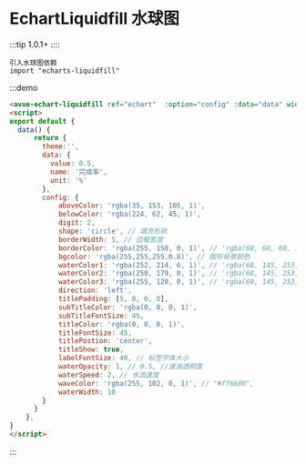 # EchartLiquidfill 水球图
:::tip
1.0.1+
::::

```
引入水球图依赖
import "echarts-liquidfill"
```

:::demo 
```html
<avue-echart-liquidfill ref="echart"  :option="config" :data="data" width="1000"></avue-echart-liquidfill>
<script>
export default {
  data() {
      return {
        theme:'',
        data: {
          value: 0.5,
          name: '完成率',
          unit: '%'
        },
        config: {
            aboveColor: 'rgba(35, 153, 105, 1)',
            belowColor: 'rgba(224, 62, 45, 1)',
            digit: 2,
            shape: 'circle', // 填充形状
            borderWidth: 5, // 边框宽度
            borderColor: 'rgba(255, 150, 0, 1)', // 'rgba(68, 68, 68, 1)', //边框颜色
            bgcolor: 'rgba(255,255,255,0.8)', // 图形背景颜色
            waterColor1: 'rgba(252, 214, 6, 1)', // 'rgba(68, 145, 253, 0)',
            waterColor2: 'rgba(250, 179, 0, 1)', // 'rgba(68, 145, 253, 0.25)',
            waterColor3: 'rgba(255, 120, 0, 1)', // 'rgba(68, 145, 253, 1)',
            direction: 'left',
            titlePadding: [5, 0, 0, 0],
            subTitleColor: 'rgba(0, 0, 0, 1)',
            subTitleFontSize: 45,
            titleColor: 'rgba(0, 0, 0, 1)',
            titleFontSize: 45,
            titlePostion: 'center',
            titleShow: true,
            labelFontSize: 40, // 标签字体大小
            waterOpacity: 1, // 0.5, //波浪透明度
            waterSpeed: 2, // 水流速度
            waveColor: 'rgba(255, 102, 0, 1)', // "#ff6600",
            waterWidth: 10
        }
      }
    },
}
</script>

```
:::

<script>
export default {
  data() {
      return {
        theme:'',
        data: {
         value: 0.5,
          name: '完成率',
          unit: '%'
        },
        config: {
            aboveColor: 'rgba(35, 153, 105, 1)',
            belowColor: 'rgba(224, 62, 45, 1)',
            digit: 2,
            shape: 'circle', // 填充形状
            borderWidth: 5, // 边框宽度
            borderColor: 'rgba(255, 150, 0, 1)', // 'rgba(68, 68, 68, 1)', //边框颜色
            bgcolor: 'rgba(255,255,255,0.8)', // 图形背景颜色
            waterColor1: 'rgba(252, 214, 6, 1)', // 'rgba(68, 145, 253, 0)',
            waterColor2: 'rgba(250, 179, 0, 1)', // 'rgba(68, 145, 253, 0.25)',
            waterColor3: 'rgba(255, 120, 0, 1)', // 'rgba(68, 145, 253, 1)',
            direction: 'left',
            titlePadding: [5, 0, 0, 0],
            subTitleColor: 'rgba(0, 0, 0, 1)',
            subTitleFontSize: 45,
            titleColor: 'rgba(0, 0, 0, 1)',
            titleFontSize: 45,
            titlePostion: 'center',
            titleShow: true,
            labelFontSize: 40, // 标签字体大小
            waterOpacity: 1, // 0.5, //波浪透明度
            waterSpeed: 2, // 水流速度
            waveColor: 'rgba(255, 102, 0, 1)', // "#ff6600",
            waterWidth: 10
        }
      }
    },
}
</script>




